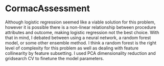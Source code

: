 # CormacAssessment


Although logistic regression seemed like a viable solution for this problem, however it is possible there is a non-linear relationship between procedure attributes and outcome, making logistic regression not the best choice. With that in mind, I debated between using a neural network, a random forest model, or some other ensemble method. I think a random forest is the right level of complexity for this problem as well as dealing with feature collinearity by feature subsetting. I used PCA dimensionality reduction and gridsearch CV to finetune the model parameters.  
